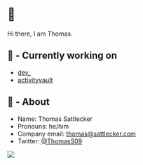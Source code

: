# 👋
Hi there, I am Thomas.

## 👷 - Currently working on

- [dev_](https://dev.getmimo.com)
- [activityvault](https://activityvault.io)

## 🧔 - About

- Name: Thomas Sattlecker
- Pronouns: he/him
- Company email: thomas@sattlecker.com
- Twitter: [@ThomasS09](https://twitter.com/ThomasS09)

![](https://files-jtzllhe91.vercel.app/me.png)

<!--
**littleStudent/littleStudent** is a ✨ _special_ ✨ repository because its `README.md` (this file) appears on your GitHub profile.

Here are some ideas to get you started:

- 🔭 I’m currently working on ...
- 🌱 I’m currently learning ...
- 👯 I’m looking to collaborate on ...
- 🤔 I’m looking for help with ...
- 💬 Ask me about ...
- 📫 How to reach me: ...
- 😄 Pronouns: ...
- ⚡ Fun fact: ...
-->
